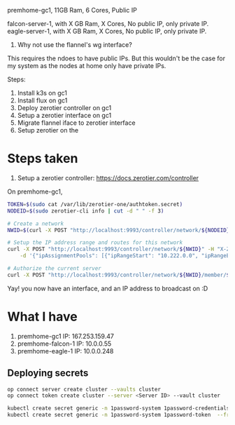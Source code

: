 premhome-gc1, 11GB Ram, 6 Cores, Public IP

falcon-server-1, with X GB Ram, X Cores, No public IP, only private IP.
eagle-server-1, with X GB Ram, X Cores, No public IP, only private IP.

1. Why not use the flannel's wg interface?

This requires the ndoes to have public IPs. But this wouldn't be the case for my system as the nodes at home only have private IPs.

Steps:

1. Install k3s on gc1
2. Install flux on gc1
3. Deploy zerotier controller on gc1
4. Setup a zerotier interface on gc1
5. Migrate flannel iface to zerotier interface
6. Setup zerotier on the

# Steps taken

1. Setup a zerotier controller: https://docs.zerotier.com/controller

On premhome-gc1,

```sh
TOKEN=$(sudo cat /var/lib/zerotier-one/authtoken.secret)
NODEID=$(sudo zerotier-cli info | cut -d " " -f 3)

# Create a network
NWID=$(curl -X POST "http://localhost:9993/controller/network/${NODEID}______" -H "X-ZT1-AUTH: ${TOKEN}" -d {} | jq -r ".nwid")

# Setup the IP address range and routes for this network
curl -X POST "http://localhost:9993/controller/network/${NWID}" -H "X-ZT1-AUTH: ${TOKEN}" \
    -d '{"ipAssignmentPools": [{"ipRangeStart": "10.222.0.0", "ipRangeEnd": "10.222.0.254"}], "routes": [{"target": "10.222.0.0/23", "via": null}], "rules": [ { "etherType": 2048, "not": true, "or": false, "type": "MATCH_ETHERTYPE" }, { "etherType": 2054, "not": true, "or": false, "type": "MATCH_ETHERTYPE" }, { "etherType": 34525, "not": true, "or": false, "type": "MATCH_ETHERTYPE" }, { "type": "ACTION_DROP" }, { "type": "ACTION_ACCEPT" } ], "v4AssignMode": "zt", "private": true }'

# Authorize the current server
curl -X POST "http://localhost:9993/controller/network/${NWID}/member/${NODEID}" -H "X-ZT1-AUTH: ${TOKEN}" -d '{"authorized": true}'

```

Yay! you now have an interface, and an IP address to broadcast on :D

# What I have

1. premhome-gc1
   IP: 167.253.159.47
2. premhome-falcon-1
   IP: 10.0.0.55
3. premhome-eagle-1
   IP: 10.0.0.248

## Deploying secrets


```sh
op connect server create cluster --vaults cluster
op connect token create cluster --server <Server ID> --vault cluster

kubectl create secret generic -n 1password-system 1password-credentials  --from-literal=password="$(op read 'op://cluster/1password-credentials/password')"
kubectl create secret generic -n 1password-system 1password-token  --from-literal password="$(op read 'op://cluster/1password-token/password')"
```
